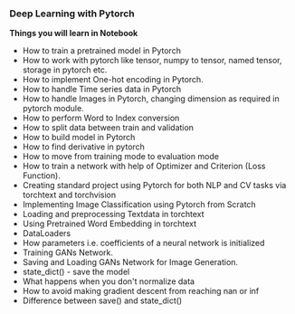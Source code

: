 ### Deep Learning with Pytorch

**Things you will learn in Notebook**

* How to train a pretrained model in Pytorch
* How to work with pytorch like tensor, numpy to tensor, named tensor, storage in pytorch etc.
* How to implement One-hot encoding in Pytorch.
* How to handle Time series data in Pytorch
* How to handle Images in Pytorch, changing dimension as required in pytorch module.
* How to perform Word to Index conversion
* How to split data between train and validation
* How to build model in Pytorch
* How to find derivative in pytorch
* How to move from training mode to evaluation mode
* How to train a network with help of Optimizer and Criterion (Loss Function).
* Creating standard project using Pytorch for both NLP and CV tasks via torchtext and torchvision
* Implementing Image Classification using Pytorch from Scratch
* Loading and preprocessing Textdata in torchtext
* Using Pretrained Word Embedding in torchtext
* DataLoaders
* How parameters i.e. coefficients of a neural network is initialized
* Training GANs Network.
* Saving and Loading GANs Network for Image Generation.
* state_dict() - save the model
* What happens when you don't normalize data
* How to avoid making gradient descent from reaching nan or inf
* Difference between save() and state_dict()
